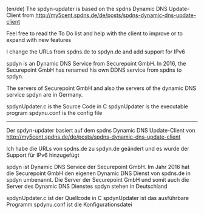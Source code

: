 (en/de)
The spdyn-updater is based on the spdns Dynamic DNS Update-Client from http://my5cent.spdns.de/de/posts/spdns-dynamic-dns-update-client

Feel free to read the To Do list and help with the client to improve or to expand with new features

I change the URLs from spdns.de to spdyn.de and add support for IPv6

spdyn is an Dynamic DNS Service from Securepoint GmbH. In 2016, the Securepoint GmbH has renamed his own DDNS service from spdns to spdyn.

The servers of Securepoint GmbH and also the servers of the dynamic DNS service spdyn are in Germany.

spdynUpdater.c is the Source Code in C
spdynUpdater is the executable program
spdynu.conf is the config file

------------------------------------------------------------------------------------------------------------------------------------------

Der spdyn-updater basiert auf dem spdns Dynamic DNS Update-Client von http://my5cent.spdns.de/de/posts/spdns-dynamic-dns-update-client

Ich habe die URLs von spdns.de zu spdyn.de geändert und es wurde der Support für IPv6 hinzugefügt

spdyn ist Dynamic DNS Service der Securepoint GmbH. Im Jahr 2016 hat die Securepoint GmbH den eigenen Dynamic DNS Dienst von spdns.de in spdyn umbenannt. Die Server der Securepoint GmbH und somit auch die Server des Dynamic DNS Dienstes spdyn stehen in Deutschland

spdynUpdater.c ist der Quellcode in C
spdynUpdater ist das ausführbare Programm
spdynu.conf ist die Konfigurationsdatei
